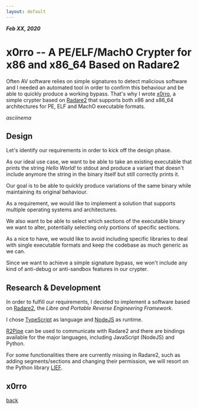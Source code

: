 ```yaml
---
layout: default
---
```


_**Feb XX, 2020**_

# x0rro -- A PE/ELF/MachO Crypter for x86 and x86_64 Based on Radare2

Often AV software relies on simple signatures to detect malicious software and I needed an automated tool in order to confirm this behaviour and be able to quickly produce a working bypass. That's why I wrote [x0rro](https://github.com/phra/x0rro), a simple crypter based on [Radare2](https://rada.re/n/) that supports both x86 and x86_64 architectures for PE, ELF and MachO executable formats.

_asciinema_

## Design

Let's identify our requirements in order to kick off the design phase.

As our ideal use case, we want to be able to take an existing executable that prints the string _Hello World!_ to stdout and produce a variant that doesn't include anymore the string in the binary itself but still correctly prints it.

Our goal is to be able to quickly produce variations of the same binary while maintaining its original behaviour.

As a requirement, we would like to implement a solution that supports multiple operating systems and architectures.

We also want to be able to select which sections of the executable binary we want to alter, potentially selecting only portions of specific sections.

As a nice to have, we would like to avoid including specific libraries to deal with single executable formats and keep the codebase as much generic as we can.

Since we want to achieve a simple signature bypass, we won't include any kind of anti-debug or anti-sandbox features in our crypter.

## Research & Development

In order to fulfill our requirements, I decided to implement a software based on [Radare2](https://rada.re/n/), the _Libre and Portable Reverse Engineering Framework_.

I chose [TypeScript](https://www.typescriptlang.org/) as language and [NodeJS](https://nodejs.org) as runtime.

[R2Pipe](https://github.com/radareorg/radare2-r2pipe) can be used to communicate with Radare2 and there are bindings available for the major languages, including JavaScript (NodeJS) and Python.

For some functionalities there are currently missing in Radare2, such as adding segments/sections and changing their permission, we will resort on the Python library [LIEF](https://lief.quarkslab.com/doc/latest/api/python/index.html).

## x0rro

[back](../)
